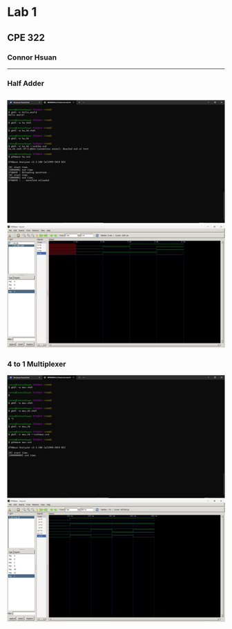 # Lab 1
## CPE 322
### Connor Hsuan
---
### Half Adder
![Half Adder Code.](halfAdderCode.jpg)
![Half Adder Graph.](halfAdder.jpg)
---
### 4 to 1 Multiplexer
![4 to 1 Multiplexer Code.](4to1_MultiplexerCode.jpg)
![4 to 1 Multiplexer Graph.](4to1_Multiplexer.jpg)

